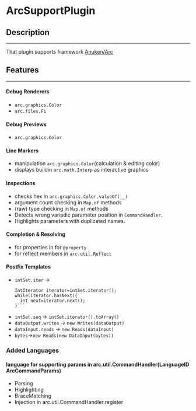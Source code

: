 # ArcSupportPlugin

## Description
- - -
That plugin supports framework [Anuken/Arc](https://github.com/Anuken/Arc)

## Features
- - -

#### Debug Renderers
- `arc.graphics.Color`
- `arc.files.Fi`

#### Debug Previews
- `arc.graphics.Color`

#### Line Markers
- manipulation `arc.graphics.Color`(calculation & editing color)
- displays buildin `arc.math.Interp` as interactive graphics

#### Inspections
- checks hex in `arc.graphics.Color.valueOf(__)`
- argument count checking in `Map.of` methods
- (raw) type checking in `Map.of` methods
- Detects wrong variadic parameter position in `CommandHandler`.
- Highlights parameters with duplicated names.

#### Completion & Resolving
- for properties in for `@property`
- for reflect members in `arc.util.Reflect`

#### Postfix Templates
- `intSet.iter` ->
    ```
  IntIterator iterator=intSet.iterator();
  while(iterator.hasNext){
      int next=iterator.next();
  }```
- `intSet.seq` -> `intSet.iterator().toArray()`
- `dataOutput.writes` -> `new Writes(dataOutput)`
- `dataInput.reads` -> `new Reads(dataInput)`
- `bytes`->`new Reads(new DataInput(bytes))`

### Added Languages
#### language for supporting params in arc.util.CommandHandler(LanguageID ArcCommandParams)
- Parsing
- Highlighting
- BraceMatching
- Injection in arc.util.CommandHandler.register